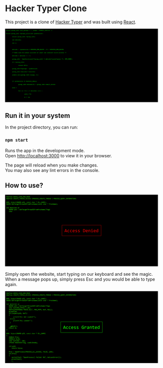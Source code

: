 # Hacker Typer Clone

This project is a clone of [Hacker Typer](https://hackertyper.net) and was built using [React](https://reactjs.org).

![hacker typer](./screenshots/hackertyper-original.png)

## Run it in your system

In the project directory, you can run:

### `npm start`

Runs the app in the development mode.\
Open [http://localhost:3000](http://localhost:3000) to view it in your browser.

The page will reload when you make changes.\
You may also see any lint errors in the console.

## How to use?

![access denied](./screenshots/denied.png)

Simply open the website, start typing on our keyboard and see the magic. When a message pops up, simply press Esc and you would be able to type again.

![acess granted](./screenshots/granted.png)
